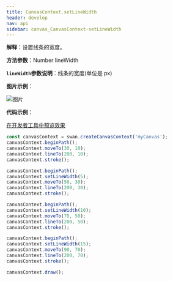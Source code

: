 ```yaml
---
title: CanvasContext.setLineWidth
header: develop
nav: api
sidebar: canvas_CanvasContext-setLineWidth
---
```


 

**解释**：设置线条的宽度。

**方法参数**：Number lineWidth

**`lineWidth`参数说明**：线条的宽度(单位是 px)

**图片示例**：

![图片](../../../../img/api/canvas/setLineWidth.png)

**代码示例**：

<a href="swanide://fragment/4e19cb2db62b79cb68943f3971dd54101573720541344" title="在开发者工具中预览效果" target="_self">在开发者工具中预览效果</a>

```js
const canvasContext = swan.createCanvasContext('myCanvas');
canvasContext.beginPath();
canvasContext.moveTo(30, 10);
canvasContext.lineTo(200, 10);
canvasContext.stroke();

canvasContext.beginPath();
canvasContext.setLineWidth(5);
canvasContext.moveTo(50, 30);
canvasContext.lineTo(200, 30);
canvasContext.stroke();

canvasContext.beginPath();
canvasContext.setLineWidth(10);
canvasContext.moveTo(70, 50);
canvasContext.lineTo(200, 50);
canvasContext.stroke();

canvasContext.beginPath();
canvasContext.setLineWidth(15);
canvasContext.moveTo(90, 70);
canvasContext.lineTo(200, 70);
canvasContext.stroke();

canvasContext.draw();
```


